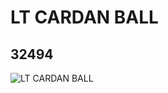 # LT CARDAN BALL
## 32494
![LT CARDAN BALL](https://lc-www-live-s.legocdn.com/media/bricks/5/2/4268659.jpg)